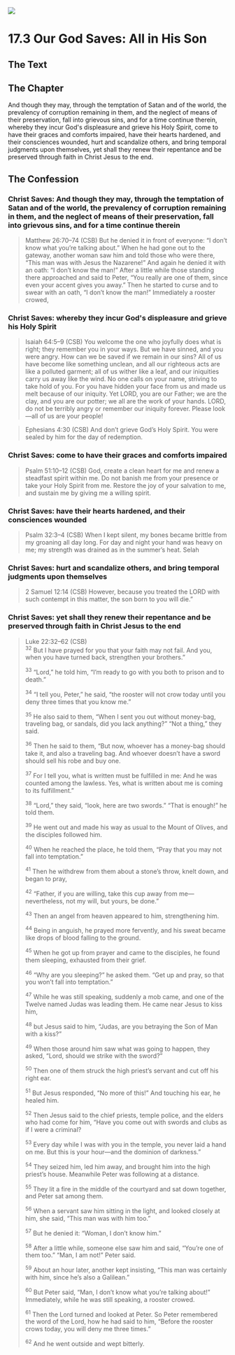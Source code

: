 <img class="intro-right" src="/images/art-1689.png">

# 17.3 Our God Saves: All in His Son

## The Text

## The Chapter

And though they may, through the temptation of Satan and of the world, the prevalency of corruption remaining in them, and the neglect of means of their preservation, fall into grievous sins, and for a time continue therein, whereby they incur God's displeasure and grieve his Holy Spirit, come to have their graces and comforts impaired, have their hearts hardened, and their consciences wounded, hurt and scandalize others, and bring temporal judgments upon themselves, yet shall they renew their repentance and be preserved through faith in Christ Jesus to the end.

## The Confession

### Christ Saves: And though they may, through the temptation of Satan and of the world, the prevalency of corruption remaining in them, and the neglect of means of their preservation, fall into grievous sins, and for a time continue therein

>Matthew 26:70–74 (CSB) But he denied it in front of everyone: “I don’t know what you’re talking about.” When he had gone out to the gateway, another woman saw him and told those who were there, “This man was with Jesus the Nazarene!” And again he denied it with an oath: “I don’t know the man!” After a little while those standing there approached and said to Peter, “You really are one of them, since even your accent gives you away.” Then he started to curse and to swear with an oath, “I don’t know the man!” Immediately a rooster crowed,

### Christ Saves: whereby they incur God's displeasure and grieve his Holy Spirit

>Isaiah 64:5–9 (CSB) You welcome the one who joyfully does what is right; they remember you in your ways. But we have sinned, and you were angry. How can we be saved if we remain in our sins? All of us have become like something unclean, and all our righteous acts are like a polluted garment; all of us wither like a leaf, and our iniquities carry us away like the wind. No one calls on your name, striving to take hold of you. For you have hidden your face from us and made us melt because of our iniquity. Yet LORD, you are our Father; we are the clay, and you are our potter; we all are the work of your hands. LORD, do not be terribly angry or remember our iniquity forever. Please look—all of us are your people!

>Ephesians 4:30 (CSB) And don’t grieve God’s Holy Spirit. You were sealed by him for the day of redemption.

### Christ Saves: come to have their graces and comforts impaired

>Psalm 51:10–12 (CSB) God, create a clean heart for me and renew a steadfast spirit within me. Do not banish me from your presence or take your Holy Spirit from me. Restore the joy of your salvation to me, and sustain me by giving me a willing spirit.

### Christ Saves: have their hearts hardened, and their consciences wounded

>Psalm 32:3–4 (CSB) When I kept silent, my bones became brittle from my groaning all day long. For day and night your hand was heavy on me; my strength was drained as in the summer’s heat. Selah

### Christ Saves: hurt and scandalize others, and bring temporal judgments upon themselves

>2 Samuel 12:14 (CSB) However, because you treated the LORD with such contempt in this matter, the son born to you will die.”

### Christ Saves: yet shall they renew their repentance and be preserved through faith in Christ Jesus to the end

>Luke 22:32–62 (CSB)  
><sup>32</sup> But I have prayed for you that your faith may not fail. And you, when you have turned back, strengthen your brothers.” 
>
><sup>33</sup> “Lord,” he told him, “I’m ready to go with you both to prison and to death.” 
>
><sup>34</sup> “I tell you, Peter,” he said, “the rooster will not crow today until you deny three times that you know me.” 
>
><sup>35</sup> He also said to them, “When I sent you out without money-bag, traveling bag, or sandals, did you lack anything?” “Not a thing,” they said. 
>
><sup>36</sup> Then he said to them, “But now, whoever has a money-bag should take it, and also a traveling bag. And whoever doesn’t have a sword should sell his robe and buy one. 
>
><sup>37</sup> For I tell you, what is written must be fulfilled in me: And he was counted among the lawless. Yes, what is written about me is coming to its fulfillment.” 
>
><sup>38</sup> “Lord,” they said, “look, here are two swords.” “That is enough!” he told them. 
>
><sup>39</sup> He went out and made his way as usual to the Mount of Olives, and the disciples followed him. 
>
><sup>40</sup> When he reached the place, he told them, “Pray that you may not fall into temptation.” 
>
><sup>41</sup> Then he withdrew from them about a stone’s throw, knelt down, and began to pray, 
>
><sup>42</sup> “Father, if you are willing, take this cup away from me—nevertheless, not my will, but yours, be done.” 
>
><sup>43</sup> Then an angel from heaven appeared to him, strengthening him. 
>
><sup>44</sup> Being in anguish, he prayed more fervently, and his sweat became like drops of blood falling to the ground. 
>
><sup>45</sup> When he got up from prayer and came to the disciples, he found them sleeping, exhausted from their grief. 
>
><sup>46</sup> “Why are you sleeping?” he asked them. “Get up and pray, so that you won’t fall into temptation.” 
>
><sup>47</sup> While he was still speaking, suddenly a mob came, and one of the Twelve named Judas was leading them. He came near Jesus to kiss him, 
>
><sup>48</sup> but Jesus said to him, “Judas, are you betraying the Son of Man with a kiss?” 
>
><sup>49</sup> When those around him saw what was going to happen, they asked, “Lord, should we strike with the sword?” 
>
><sup>50</sup> Then one of them struck the high priest’s servant and cut off his right ear. 
>
><sup>51</sup> But Jesus responded, “No more of this!” And touching his ear, he healed him. 
>
><sup>52</sup> Then Jesus said to the chief priests, temple police, and the elders who had come for him, “Have you come out with swords and clubs as if I were a criminal? 
>
><sup>53</sup> Every day while I was with you in the temple, you never laid a hand on me. But this is your hour—and the dominion of darkness.” 
>
><sup>54</sup> They seized him, led him away, and brought him into the high priest’s house. Meanwhile Peter was following at a distance. 
>
><sup>55</sup> They lit a fire in the middle of the courtyard and sat down together, and Peter sat among them. 
>
><sup>56</sup> When a servant saw him sitting in the light, and looked closely at him, she said, “This man was with him too.” 
>
><sup>57</sup> But he denied it: “Woman, I don’t know him.” 
>
><sup>58</sup> After a little while, someone else saw him and said, “You’re one of them too.” “Man, I am not!” Peter said. 
>
><sup>59</sup> About an hour later, another kept insisting, “This man was certainly with him, since he’s also a Galilean.” 
>
><sup>60</sup> But Peter said, “Man, I don’t know what you’re talking about!” Immediately, while he was still speaking, a rooster crowed. 
>
><sup>61</sup> Then the Lord turned and looked at Peter. So Peter remembered the word of the Lord, how he had said to him, “Before the rooster crows today, you will deny me three times.” 
>
><sup>62</sup> And he went outside and wept bitterly.


